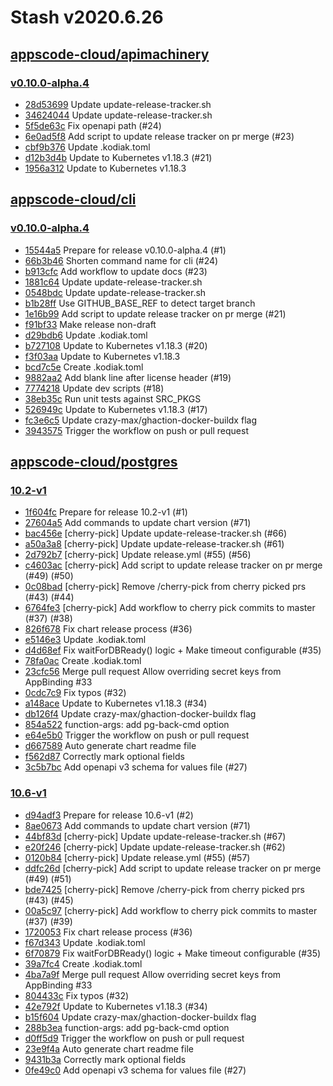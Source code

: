 # Stash v2020.6.26


## [appscode-cloud/apimachinery](https://github.com/appscode-cloud/apimachinery)

### [v0.10.0-alpha.4](https://github.com/appscode-cloud/apimachinery/releases/tag/v0.10.0-alpha.4)

- [28d53699](https://github.com/appscode-cloud/apimachinery/commit/28d53699) Update update-release-tracker.sh
- [34624044](https://github.com/appscode-cloud/apimachinery/commit/34624044) Update update-release-tracker.sh
- [5f5de63c](https://github.com/appscode-cloud/apimachinery/commit/5f5de63c) Fix openapi path (#24)
- [6e0ad5f8](https://github.com/appscode-cloud/apimachinery/commit/6e0ad5f8) Add script to update release tracker on pr merge (#23)
- [cbf9b376](https://github.com/appscode-cloud/apimachinery/commit/cbf9b376) Update .kodiak.toml
- [d12b3d4b](https://github.com/appscode-cloud/apimachinery/commit/d12b3d4b) Update to Kubernetes v1.18.3 (#21)
- [1956a312](https://github.com/appscode-cloud/apimachinery/commit/1956a312) Update to Kubernetes v1.18.3



## [appscode-cloud/cli](https://github.com/appscode-cloud/cli)

### [v0.10.0-alpha.4](https://github.com/appscode-cloud/cli/releases/tag/v0.10.0-alpha.4)

- [15544a5](https://github.com/appscode-cloud/cli/commit/15544a5) Prepare for release v0.10.0-alpha.4 (#1)
- [66b3b46](https://github.com/appscode-cloud/cli/commit/66b3b46) Shorten command name for cli (#24)
- [b913cfc](https://github.com/appscode-cloud/cli/commit/b913cfc) Add workflow to update docs (#23)
- [1881c64](https://github.com/appscode-cloud/cli/commit/1881c64) Update update-release-tracker.sh
- [0548bdc](https://github.com/appscode-cloud/cli/commit/0548bdc) Update update-release-tracker.sh
- [b1b28ff](https://github.com/appscode-cloud/cli/commit/b1b28ff) Use GITHUB_BASE_REF to detect target branch
- [1e16b99](https://github.com/appscode-cloud/cli/commit/1e16b99) Add script to update release tracker on pr merge (#21)
- [f91bf33](https://github.com/appscode-cloud/cli/commit/f91bf33) Make release non-draft
- [d29bdb6](https://github.com/appscode-cloud/cli/commit/d29bdb6) Update .kodiak.toml
- [b727108](https://github.com/appscode-cloud/cli/commit/b727108) Update to Kubernetes v1.18.3 (#20)
- [f3f03aa](https://github.com/appscode-cloud/cli/commit/f3f03aa) Update to Kubernetes v1.18.3
- [bcd7c5e](https://github.com/appscode-cloud/cli/commit/bcd7c5e) Create .kodiak.toml
- [9882aa2](https://github.com/appscode-cloud/cli/commit/9882aa2) Add blank line after license header (#19)
- [7774218](https://github.com/appscode-cloud/cli/commit/7774218) Update dev scripts (#18)
- [38eb35c](https://github.com/appscode-cloud/cli/commit/38eb35c) Run unit tests against SRC_PKGS
- [526949c](https://github.com/appscode-cloud/cli/commit/526949c) Update to Kubernetes v1.18.3 (#17)
- [fc3e6c5](https://github.com/appscode-cloud/cli/commit/fc3e6c5) Update crazy-max/ghaction-docker-buildx flag
- [3943575](https://github.com/appscode-cloud/cli/commit/3943575) Trigger the workflow on push or pull request



## [appscode-cloud/postgres](https://github.com/appscode-cloud/postgres)

### [10.2-v1](https://github.com/appscode-cloud/postgres/releases/tag/10.2-v1)

- [1f604fc](https://github.com/appscode-cloud/postgres/commit/1f604fc) Prepare for release 10.2-v1 (#1)
- [27604a5](https://github.com/appscode-cloud/postgres/commit/27604a5) Add commands to update chart version (#71)
- [bac456e](https://github.com/appscode-cloud/postgres/commit/bac456e) [cherry-pick] Update update-release-tracker.sh (#66)
- [a50a3a8](https://github.com/appscode-cloud/postgres/commit/a50a3a8) [cherry-pick] Update update-release-tracker.sh (#61)
- [2d792b7](https://github.com/appscode-cloud/postgres/commit/2d792b7) [cherry-pick] Update release.yml (#55) (#56)
- [c4603ac](https://github.com/appscode-cloud/postgres/commit/c4603ac) [cherry-pick] Add script to update release tracker on pr merge (#49) (#50)
- [0c08bad](https://github.com/appscode-cloud/postgres/commit/0c08bad) [cherry-pick] Remove /cherry-pick from cherry picked prs (#43) (#44)
- [6764fe3](https://github.com/appscode-cloud/postgres/commit/6764fe3) [cherry-pick] Add workflow to cherry pick commits to master (#37) (#38)
- [826f678](https://github.com/appscode-cloud/postgres/commit/826f678) Fix chart release process (#36)
- [e5146e3](https://github.com/appscode-cloud/postgres/commit/e5146e3) Update .kodiak.toml
- [d4d68ef](https://github.com/appscode-cloud/postgres/commit/d4d68ef) Fix waitForDBReady() logic + Make timeout configurable (#35)
- [78fa0ac](https://github.com/appscode-cloud/postgres/commit/78fa0ac) Create .kodiak.toml
- [23cfc56](https://github.com/appscode-cloud/postgres/commit/23cfc56) Merge pull request Allow overriding secret keys from AppBinding #33
- [0cdc7c9](https://github.com/appscode-cloud/postgres/commit/0cdc7c9) Fix typos (#32)
- [a148ace](https://github.com/appscode-cloud/postgres/commit/a148ace) Update to Kubernetes v1.18.3 (#34)
- [db126f4](https://github.com/appscode-cloud/postgres/commit/db126f4) Update crazy-max/ghaction-docker-buildx flag
- [854a522](https://github.com/appscode-cloud/postgres/commit/854a522) function-args: add pg-back-cmd option
- [e64e5b0](https://github.com/appscode-cloud/postgres/commit/e64e5b0) Trigger the workflow on push or pull request
- [d667589](https://github.com/appscode-cloud/postgres/commit/d667589) Auto generate chart readme file
- [f562d87](https://github.com/appscode-cloud/postgres/commit/f562d87) Correctly mark optional fields
- [3c5b7bc](https://github.com/appscode-cloud/postgres/commit/3c5b7bc) Add openapi v3 schema for values file (#27)


### [10.6-v1](https://github.com/appscode-cloud/postgres/releases/tag/10.6-v1)

- [d94adf3](https://github.com/appscode-cloud/postgres/commit/d94adf3) Prepare for release 10.6-v1 (#2)
- [8ae0673](https://github.com/appscode-cloud/postgres/commit/8ae0673) Add commands to update chart version (#71)
- [44bf83d](https://github.com/appscode-cloud/postgres/commit/44bf83d) [cherry-pick] Update update-release-tracker.sh (#67)
- [e20f246](https://github.com/appscode-cloud/postgres/commit/e20f246) [cherry-pick] Update update-release-tracker.sh (#62)
- [0120b84](https://github.com/appscode-cloud/postgres/commit/0120b84) [cherry-pick] Update release.yml (#55) (#57)
- [ddfc26d](https://github.com/appscode-cloud/postgres/commit/ddfc26d) [cherry-pick] Add script to update release tracker on pr merge (#49) (#51)
- [bde7425](https://github.com/appscode-cloud/postgres/commit/bde7425) [cherry-pick] Remove /cherry-pick from cherry picked prs (#43) (#45)
- [00a5c97](https://github.com/appscode-cloud/postgres/commit/00a5c97) [cherry-pick] Add workflow to cherry pick commits to master (#37) (#39)
- [1720053](https://github.com/appscode-cloud/postgres/commit/1720053) Fix chart release process (#36)
- [f67d343](https://github.com/appscode-cloud/postgres/commit/f67d343) Update .kodiak.toml
- [6f70879](https://github.com/appscode-cloud/postgres/commit/6f70879) Fix waitForDBReady() logic + Make timeout configurable (#35)
- [39a7fc4](https://github.com/appscode-cloud/postgres/commit/39a7fc4) Create .kodiak.toml
- [4ba7a9f](https://github.com/appscode-cloud/postgres/commit/4ba7a9f) Merge pull request Allow overriding secret keys from AppBinding #33
- [804433c](https://github.com/appscode-cloud/postgres/commit/804433c) Fix typos (#32)
- [42e792f](https://github.com/appscode-cloud/postgres/commit/42e792f) Update to Kubernetes v1.18.3 (#34)
- [b15f604](https://github.com/appscode-cloud/postgres/commit/b15f604) Update crazy-max/ghaction-docker-buildx flag
- [288b3ea](https://github.com/appscode-cloud/postgres/commit/288b3ea) function-args: add pg-back-cmd option
- [d0ff5d9](https://github.com/appscode-cloud/postgres/commit/d0ff5d9) Trigger the workflow on push or pull request
- [23e9f4a](https://github.com/appscode-cloud/postgres/commit/23e9f4a) Auto generate chart readme file
- [9431b3a](https://github.com/appscode-cloud/postgres/commit/9431b3a) Correctly mark optional fields
- [0fe49c0](https://github.com/appscode-cloud/postgres/commit/0fe49c0) Add openapi v3 schema for values file (#27)



